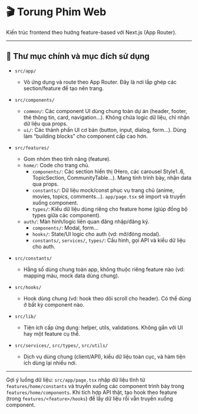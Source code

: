 # 🎬 Torung Phim Web

Kiến trúc frontend theo hướng feature-based với Next.js (App Router).

---

## 📁 Thư mục chính và mục đích sử dụng

- `src/app/`
  - Vỏ ứng dụng và route theo App Router. Đây là nơi lắp ghép các section/feature để tạo nên trang.

- `src/components/`
  - `common/`: Các component UI dùng chung toàn dự án (header, footer, thẻ thông tin, card, navigation...). Không chứa logic dữ liệu, chỉ nhận dữ liệu qua props.
  - `ui/`: Các thành phần UI cơ bản (button, input, dialog, form...). Dùng làm “building blocks” cho component cấp cao hơn.

- `src/features/`
  - Gom nhóm theo tính năng (feature).
  - `home/`: Code cho trang chủ.
    - `components/`: Các section hiển thị (Hero, các carousel Style1..6, TopicSection, CommunityTable...). Mang tính trình bày, nhận data qua props.
    - `constants/`: Dữ liệu mock/const phục vụ trang chủ (anime, movies, topics, comments...). `app/page.tsx` sẽ import và truyền xuống component.
    - `types/`: Kiểu dữ liệu dùng riêng cho feature home (giúp đồng bộ types giữa các component).
  - `auth/`: Màn hình/logic liên quan đăng nhập/đăng ký.
    - `components/`: Modal, form...
    - `hooks/`: State/UI logic cho auth (vd: mở/đóng modal).
    - `constants/`, `services/`, `types/`: Cấu hình, gọi API và kiểu dữ liệu cho auth.

- `src/constants/`
  - Hằng số dùng chung toàn app, không thuộc riêng feature nào (vd: mapping màu, mock data dùng chung).

- `src/hooks/`
  - Hook dùng chung (vd: hook theo dõi scroll cho header). Có thể dùng ở bất kỳ component nào.

- `src/lib/`
  - Tiện ích cấp ứng dụng: helper, utils, validations. Không gắn với UI hay một feature cụ thể.

- `src/services/`, `src/types/`, `src/utils/`
  - Dịch vụ dùng chung (client/API), kiểu dữ liệu toàn cục, và hàm tiện ích dùng lại nhiều nơi.

---

Gợi ý luồng dữ liệu: `src/app/page.tsx` nhập dữ liệu tĩnh từ `features/home/constants` và truyền xuống các component trình bày trong `features/home/components`. Khi tích hợp API thật, tạo hook theo feature (trong `features/<feature>/hooks`) để lấy dữ liệu rồi vẫn truyền xuống component.
